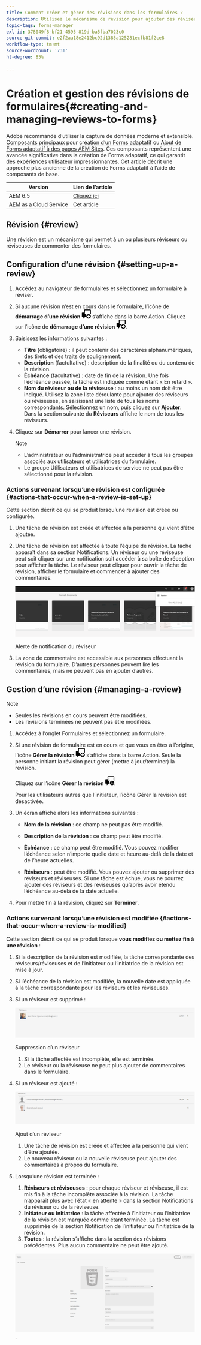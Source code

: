 ```yaml
---
title: Comment créer et gérer des révisions dans les formulaires ?
description: Utilisez le mécanisme de révision pour ajouter des réviseurs et permettre aux réviseurs de commenter un formulaire.
topic-tags: forms-manager
exl-id: 378049f8-bf21-4595-819d-ba5fba7023c0
source-git-commit: e2f2aa18e2412bc92d1385a125281ecfb81f2ce8
workflow-type: tm+mt
source-wordcount: '731'
ht-degree: 85%

---
```


# Création et gestion des révisions de formulaires{#creating-and-managing-reviews-to-forms}

<span class="preview"> Adobe recommande d’utiliser la capture de données moderne et extensible. [Composants principaux](https://experienceleague.adobe.com/docs/experience-manager-core-components/using/adaptive-forms/introduction.html?lang=fr) pour [création d’un Forms adaptatif](/help/forms/creating-adaptive-form-core-components.md) ou [Ajout de Forms adaptatif à des pages AEM Sites](/help/forms/create-or-add-an-adaptive-form-to-aem-sites-page.md). Ces composants représentent une avancée significative dans la création de Forms adaptatif, ce qui garantit des expériences utilisateur impressionnantes. Cet article décrit une approche plus ancienne de la création de Forms adaptatif à l’aide de composants de base. </span>


| Version | Lien de l’article |
| -------- | ---------------------------- |
| AEM 6.5 | [Cliquez ici](https://experienceleague.adobe.com/docs/experience-manager-65/forms/adaptive-forms-advanced-authoring/create-reviews-forms.html) |
| AEM as a Cloud Service | Cet article |

## Révision {#review}

Une révision est un mécanisme qui permet à un ou plusieurs réviseurs ou réviseuses de commenter des formulaires.

## Configuration d’une révision {#setting-up-a-review}

1. Accédez au navigateur de formulaires et sélectionnez un formulaire à réviser.
1. Si aucune révision n’est en cours dans le formulaire, l’icône de **démarrage d’une révision** ![aem6forms_review_chat_comment](assets/aem6forms_review_chat_comment.png) s’affiche dans la barre Action. Cliquez sur l’icône de **démarrage d’une révision** ![aem6forms_review_chat_comment](assets/aem6forms_review_chat_comment.png).
1. Saisissez les informations suivantes :

   * **Titre** (obligatoire) : il peut contenir des caractères alphanumériques, des tirets et des traits de soulignement.
   * **Description** (factultative) : description de la finalité ou du contenu de la révision.
   * **Échéance** (facultative) : date de fin de la révision. Une fois l’échéance passée, la tâche est indiquée comme étant « En retard ».
   * **Nom du réviseur ou de la réviseuse** : au moins un nom doit être indiqué. Utilisez la zone liste déroulante pour ajouter des réviseurs ou réviseuses, en saisissant une liste de tous les noms correspondants. Sélectionnez un nom, puis cliquez sur **Ajouter**. Dans la section suivante du **Réviseurs** affiche le nom de tous les réviseurs.

1. Cliquez sur **Démarrer** pour lancer une révision.

   >[!NOTE]
   >
   >* L’administrateur ou l’administratrice peut accéder à tous les groupes associés aux utilisateurs et utilisatrices du formulaire.
   >* Le groupe Utilisateurs et utilisatrices de service ne peut pas être sélectionné pour la révision.

### Actions survenant lorsqu’une révision est configurée {#actions-that-occur-when-a-review-is-set-up}

Cette section décrit ce qui se produit lorsqu’une révision est créée ou configurée.

1. Une tâche de révision est créée et affectée à la personne qui vient d’être ajoutée.
1. Une tâche de révision est affectée à toute l’équipe de révision. La tâche apparaît dans sa section Notifications. Un réviseur ou une réviseuse peut soit cliquer sur une notification soit accéder à sa boîte de réception pour afficher la tâche. Le réviseur peut cliquer pour ouvrir la tâche de révision, afficher le formulaire et commencer à ajouter des commentaires.

   ![Alerte de notification du réviseur](assets/review-notification-img.png)

   Alerte de notification du réviseur

1. La zone de commentaire est accessible aux personnes effectuant la révision du formulaire. D’autres personnes peuvent lire les commentaires, mais ne peuvent pas en ajouter d’autres.

## Gestion d’une révision {#managing-a-review}

>[!NOTE]
>
>* Seules les révisions en cours peuvent être modifiées.
>* Les révisions terminées ne peuvent pas être modifiées.

1. Accédez à l’onglet Formulaires et sélectionnez un formulaire.

1. Si une révision de formulaire est en cours et que vous en êtes à l’origine, l’icône **Gérer la révision** ![aem6forms_review_chat_comment](assets/aem6forms_review_chat_comment.png) s’affiche dans la barre Action. Seule la personne initiant la révision peut gérer (mettre à jour/terminer) la révision.

   Cliquez sur l’icône **Gérer la révision** ![aem6forms_review_chat_comment](assets/aem6forms_review_chat_comment.png).

   Pour les utilisateurs autres que l’initiateur, l’icône Gérer la révision est désactivée.

1. Un écran affiche alors les informations suivantes :

   * **Nom de la révision** : ce champ ne peut pas être modifié.

   * **Description de la révision** : ce champ peut être modifié.

   * **Échéance** : ce champ peut être modifié. Vous pouvez modifier l’échéance selon n’importe quelle date et heure au-delà de la date et de l’heure actuelles.

   * **Réviseurs** : peut être modifié. Vous pouvez ajouter ou supprimer des réviseurs et réviseuses. Si une tâche est échue, vous ne pourrez ajouter des réviseurs et des réviseuses qu’après avoir étendu l’échéance au-delà de la date actuelle.

1. Pour mettre fin à la révision, cliquez sur **Terminer**.

### Actions survenant lorsqu’une révision est modifiée {#actions-that-occur-when-a-review-is-modified}

Cette section décrit ce qui se produit lorsque **vous modifiez ou mettez fin à une révision** :

1. Si la description de la révision est modifiée, la tâche correspondante des réviseurs/réviseuses et de l’initiateur ou l’initiatrice de la révision est mise à jour.
1. Si l’échéance de la révision est modifiée, la nouvelle date est appliquée à la tâche correspondante pour les réviseurs et les réviseuses.

1. Si un réviseur est supprimé :

   ![Suppression d’un réviseur](assets/removeduser.png)

   Suppression d’un réviseur

   1. Si la tâche affectée est incomplète, elle est terminée.
   1. Le réviseur ou la réviseuse ne peut plus ajouter de commentaires dans le formulaire.

1. Si un réviseur est ajouté :

   ![Ajout d’un réviseur](assets/addedreviewer.png)

   Ajout d’un réviseur

   1. Une tâche de révision est créée et affectée à la personne qui vient d’être ajoutée.
   1. Le nouveau réviseur ou la nouvelle réviseuse peut ajouter des commentaires à propos du formulaire.

1. Lorsqu’une révision est terminée :

   1. **Réviseurs et réviseuses** : pour chaque réviseur et réviseuse, il est mis fin à la tâche incomplète associée à la révision. La tâche n’apparaît plus avec l’état « en attente » dans la section Notifications du réviseur ou de la réviseuse.
   1. **Initiateur ou initiatrice** : la tâche affectée à l’initiateur ou l’initiatrice de la révision est marquée comme étant terminée. La tâche est supprimée de la section Notification de l’initiateur ou l’initiatrice de la révision.
   1. **Toutes** : la révision s’affiche dans la section des révisions précédentes. Plus aucun commentaire ne peut être ajouté.

   ![Révision terminée](assets/review-complete-imgg.png).
